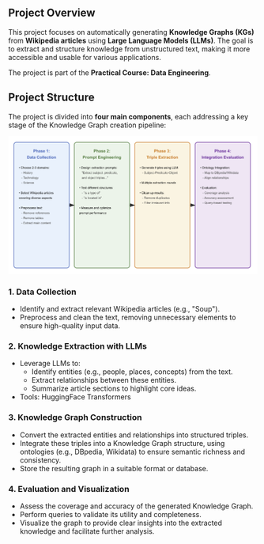 ## Project Overview
This project focuses on automatically generating **Knowledge Graphs (KGs)** from **Wikipedia articles** using **Large Language Models (LLMs)**. The goal is to extract and structure knowledge from unstructured text, making it more accessible and usable for various applications.

The project is part of the **Practical Course: Data Engineering**.

## Project Structure
The project is divided into **four main components**, each addressing a key stage of the Knowledge Graph creation pipeline:

![Logo](images/logo.png)

### 1. **Data Collection**
- Identify and extract relevant Wikipedia articles (e.g., "Soup").
- Preprocess and clean the text, removing unnecessary elements to ensure high-quality input data.

### 2. **Knowledge Extraction with LLMs**
- Leverage LLMs to:
  - Identify entities (e.g., people, places, concepts) from the text.
  - Extract relationships between these entities.
  - Summarize article sections to highlight core ideas.
- Tools: HuggingFace Transformers

### 3. **Knowledge Graph Construction**
- Convert the extracted entities and relationships into structured triples.
- Integrate these triples into a Knowledge Graph structure, using ontologies (e.g., DBpedia, Wikidata) to ensure semantic richness and consistency.
- Store the resulting graph in a suitable format or database.

### 4. **Evaluation and Visualization**
- Assess the coverage and accuracy of the generated Knowledge Graph.
- Perform queries to validate its utility and completeness.
- Visualize the graph to provide clear insights into the extracted knowledge and facilitate further analysis.

